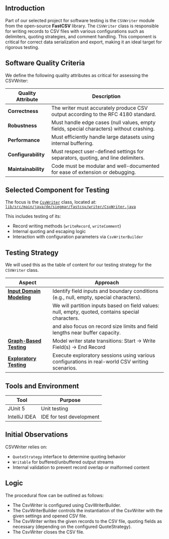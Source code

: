 ## **Introduction**

Part of our selected project for software testing is the `CSVWriter` module from the open-source **FastCSV** library. The `CSVWriter` class is responsible for writing records to CSV files with various configurations such as delimiters, quoting strategies, and comment handling. This component is critical for correct data serialization and export, making it an ideal target for rigorous testing.

## **Software Quality Criteria**

We define the following quality attributes as critical for assessing the CSVWriter:

| **Quality Attribute** | **Description**                                                                          |
| --------------------- | ---------------------------------------------------------------------------------------- |
| **Correctness**       | The writer must accurately produce CSV output according to the RFC 4180 standard.        |
| **Robustness**        | Must handle edge cases (null values, empty fields, special characters) without crashing. |
| **Performance**       | Must efficiently handle large datasets using internal buffering.                         |
| **Configurability**   | Must respect user-defined settings for separators, quoting, and line delimiters.         |
| **Maintainability**   | Code must be modular and well-documented for ease of extension or debugging.             |

## **Selected Component for Testing**

The focus is the [`CsvWriter`](https://github.com/osiegmar/FastCSV/blob/main/lib/src/main/java/de/siegmar/fastcsv/writer/CsvWriter.java) class, located at: [`lib/src/main/java/de/siegmar/fastcsv/writer/CsvWriter.java`](https://github.com/osiegmar/FastCSV/tree/main/lib/src/main/java/de/siegmar/fastcsv/writer)

This includes testing of its:

- Record writing methods (`writeRecord`, `writeComment`)
- Internal quoting and escaping logic
- Interaction with configuration parameters via `CsvWriterBuilder`

## **Testing Strategy**

We will used this as the table of content for our testing strategy for the `CSVWriter` class.

| **Aspect**                                              | **Approach**                                                                                      |
| ------------------------------------------------------- | ------------------------------------------------------------------------------------------------- |
| [**Input Domain Modeling**](./input-domain-modeling.md) | Identify field inputs and boundary conditions (e.g., null, empty, special characters).            |
|                                                         | We will partition inputs based on field values: null, empty, quoted, contains special characters. |
|                                                         | and also focus on record size limits and field lengths near buffer capacity.                      |
| [**Graph-Based Testing**](./graph-based-testing.md)     | Model writer state transitions: Start → Write Field(s) → End Record                               |
| [**Exploratory Testing**](./exploratory-testing.md)     | Execute exploratory sessions using various configurations in real-world CSV writing scenarios.    |

## **Tools and Environment**

| **Tool**      | **Purpose**              |
| ------------- | ------------------------ |
| JUnit 5       | Unit testing             |
| IntelliJ IDEA | IDE for test development |

## **Initial Observations**

CSVWriter relies on:

- `QuoteStrategy` interface to determine quoting behavior
- `Writable` for buffered/unbuffered output streams
- Internal validation to prevent record overlap or malformed content

## **Logic**

The procedural flow can be outlined as follows:

- The CsvWriter is configured using CsvWriterBuilder.
- The CsvWriterBuilder controls the instantiation of the CsvWriter with the given settings and opened CSV file.
- The CsvWriter writes the given records to the CSV file, quoting fields as necessary (depending on the configured QuoteStrategy).
- The CsvWriter closes the CSV file.
